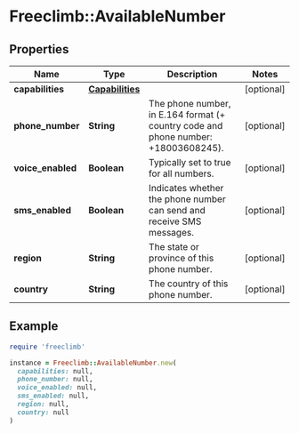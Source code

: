 # Freeclimb::AvailableNumber

## Properties

| Name | Type | Description | Notes |
| ---- | ---- | ----------- | ----- |
| **capabilities** | [**Capabilities**](Capabilities.md) |  | [optional] |
| **phone_number** | **String** | The phone number, in E.164 format (+ country code and phone number: +18003608245). | [optional] |
| **voice_enabled** | **Boolean** | Typically set to true for all numbers. | [optional] |
| **sms_enabled** | **Boolean** | Indicates whether the phone number can send and receive SMS messages. | [optional] |
| **region** | **String** | The state or province of this phone number. | [optional] |
| **country** | **String** | The country of this phone number. | [optional] |

## Example

```ruby
require 'freeclimb'

instance = Freeclimb::AvailableNumber.new(
  capabilities: null,
  phone_number: null,
  voice_enabled: null,
  sms_enabled: null,
  region: null,
  country: null
)
```

